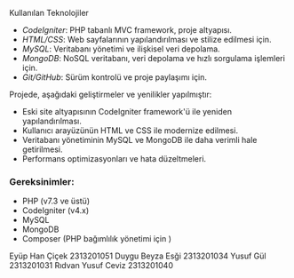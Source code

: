Kullanılan Teknolojiler

- *CodeIgniter*: PHP tabanlı MVC framework, proje altyapısı.
- *HTML/CSS*: Web sayfalarının yapılandırılması ve stilize edilmesi için.
- *MySQL*: Veritabanı yönetimi ve ilişkisel veri depolama.
- *MongoDB*: NoSQL veritabanı, veri depolama ve hızlı sorgulama işlemleri için.
- *Git/GitHub*: Sürüm kontrolü ve proje paylaşımı için.

Projede, aşağıdaki geliştirmeler ve yenilikler yapılmıştır:
- Eski site altyapısının CodeIgniter framework'ü ile yeniden yapılandırılması.
- Kullanıcı arayüzünün HTML ve CSS ile modernize edilmesi.
- Veritabanı yönetiminin MySQL ve MongoDB ile daha verimli hale getirilmesi.
- Performans optimizasyonları ve hata düzeltmeleri.

### Gereksinimler:
- PHP (v7.3 ve üstü)
- CodeIgniter (v4.x)
- MySQL
- MongoDB
- Composer (PHP bağımlılık yönetimi için )

  
Eyüp Han Çiçek 2313201051
Duygu Beyza Esği 2313201034
Yusuf Gül 2313201031
Rıdvan Yusuf Ceviz 2313201040
